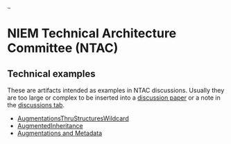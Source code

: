 # [<img src="https://github.com/niemopen/oasis-open-project/raw/main/artwork/NIEM-NO-Logo-v5.png" alt="img" style="zoom: 10%;" />](https://github.com/niemopen/oasis-open-project/blob/main/artwork/NIEM-NO-Logo-v5.png)

# NIEM Technical Architecture Committee (NTAC)

## Technical examples

These are artifacts intended as examples in NTAC discussions.  Usually they are too large or complex to be inserted into a [discussion paper](../documents/README.md) or a note in the [discussions tab](https://github.com/niemopen/ntac-admin/discussions).

* [AugmentationsThruStructuresWildcard](src/AugmentationsThruStructuresWildcard)
* [AugmentedInheritance](src/AugmentedInheritance)
* [Augmentations and Metadata](src/AugmentationsAndMetadata)
